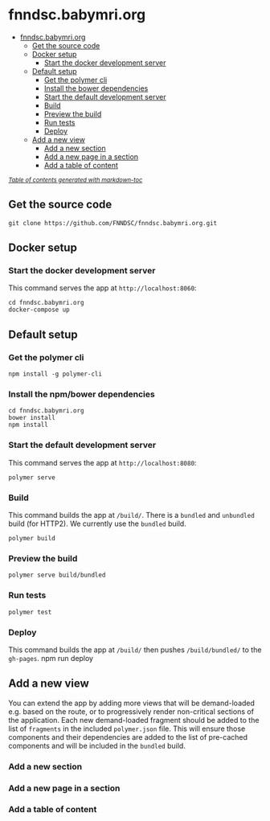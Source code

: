 # fnndsc.babymri.org

- [fnndsc.babymri.org](#fnndscbabymriorg)
  - [Get the source code](#get-the-source-code)
  - [Docker setup](#docker-setup)
    - [Start the docker development server](#start-the-docker-development-server)
  - [Default setup](#default-setup)
    - [Get the polymer cli](#get-the-polymer-cli)
    - [Install the bower dependencies](#install-the-bower-dependencies)
    - [Start the default development server](#start-the-default-development-server)
    - [Build](#build)
    - [Preview the build](#preview-the-build)
    - [Run tests](#run-tests)
    - [Deploy](#deploy)
  - [Add a new view](#adding-a-new-view)
    - [Add a new section](#add-a-new-section)
    - [Add a new page in a section](#add-a-new-page-in-a-section)
    - [Add a table of content](#add-a-table-of-content-in-a-page)

<small><i><a href='http://ecotrust-canada.github.io/markdown-toc/'>Table of contents generated with markdown-toc</a></i></small>

## Get the source code

    git clone https://github.com/FNNDSC/fnndsc.babymri.org.git

## Docker setup

### Start the docker development server

This command serves the app at `http://localhost:8060`:

    cd fnndsc.babymri.org
    docker-compose up

## Default setup

### Get the polymer cli

    npm install -g polymer-cli

### Install the npm/bower dependencies

    cd fnndsc.babymri.org
    bower install
    npm install

### Start the default development server


This command serves the app at `http://localhost:8080`:

    polymer serve

### Build

This command builds the app at `/build/`. There is a `bundled` and `unbundled` build (for HTTP2). We currently use the `bundled` build.

    polymer build

### Preview the build

    polymer serve build/bundled

### Run tests

    polymer test

### Deploy

This command builds the app at `/build/` then pushes `/build/bundled/` to the `gh-pages`.
    npm run deploy

## Add a new view

You can extend the app by adding more views that will be demand-loaded
e.g. based on the route, or to progressively render non-critical sections of the
application. Each new demand-loaded fragment should be added to the list of
`fragments` in the included `polymer.json` file. This will ensure those
components and their dependencies are added to the list of pre-cached components
and will be included in the `bundled` build.

### Add a new section

### Add a new page in a section

### Add a table of content
